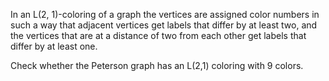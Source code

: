In an L(2, 1)-coloring of a graph the vertices are assigned color numbers in such a way that adjacent vertices get labels that differ by at least two, and the vertices that are at a distance of two from each other get labels that differ by at least one.

Check whether the Peterson graph has an L(2,1) coloring with 9 colors. 